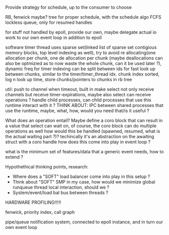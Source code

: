
Provide strategy for schedule, up to the consumer to choose

RB, fenwick maybe? tree for proper schedule, with the schedule algo
FCFS lockless queue, only for resumed handles

for stuff not handled by epoll, provide our own, maybe delegate actual io work to our own event loop in addition to epoll

software timer thread uses sparse set(linked list of sparse set contigious memory blocks, top level indexing as well), try to avoid re allocating(one allocation per chunk, one de allocation per chunk (maybe deallocations can also be optmizied as to now waste the whole chunk, can it be used later ?), dynamic freq for timer
indexing can be split between ids for fast look up between chunks, similar to the timer/timer_thread idx. chunk index sorted, log n look up time, store chunks/pointers to chunks in rb tree

util:
    push to channel when timeout, built in 
    make select not only receive channels but receive timer-expirations, maybe also select can receive operations ?
    handle child processes, can child processes that use this runtime interact with it ?
    THINK ABOUT: IPC between shared processes that use the runtime, maybe, what, how, would you need that/is it useful ?

What does an operation entail?
    Maybe define a coro block that can result in a value that select can wait on, of course, the coro block can do multiple operations as well how would this be handled (spawned, resumed, what is the actual waiting part ?)? techincally it's an abstraction on the awaiting struct with a coro handle how does this come into play in event loop ?

what is the minimum set of features/data that a generic event needs, how to extend ?

Hypothethical thinking points, research:
- Where does a "SOFT" load balancer come into play in this setup ?
- Think about "SOFT" SMP in my case, how would we minimize global runqueue thread local interaction, should we ?
- System/event/load bal bus between threads ? 

HARDWARE PROFILING!!!!!

fenwick, priority index, call graph 


pipe/queue notification system, connected to epoll instance, and in turn our own event loop

